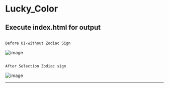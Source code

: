 # Lucky_Color

Execute index.html for output
--------------------------------------------------------------------------------------------------------
                                                                          Before UI-without Zodiac Sign
                                                                          
                                                                          
  ![image](https://user-images.githubusercontent.com/98251620/234549899-df08778f-ceec-4fed-bf91-dd5de9188e34.png)
  
  
                                                                          After Selection Zodiac sign
                                                                          
   ![image](https://user-images.githubusercontent.com/98251620/234550193-895e3b0b-ef6b-4214-843d-4e3230b38e62.png)
  
  
 
      
                                                                          
--------------------------------------------------------------------------------------------------------
